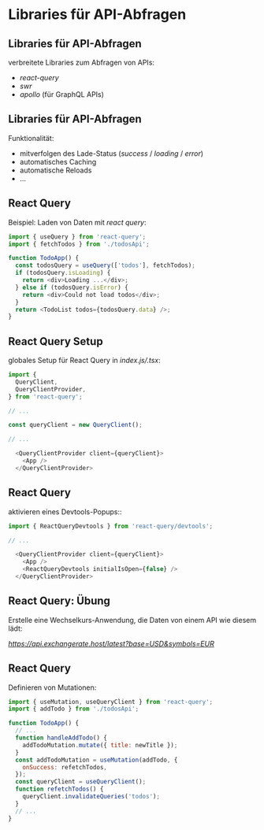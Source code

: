 # Libraries für API-Abfragen

## Libraries für API-Abfragen

verbreitete Libraries zum Abfragen von APIs:

- _react-query_
- _swr_
- _apollo_ (für GraphQL APIs)

## Libraries für API-Abfragen

Funktionalität:

- mitverfolgen des Lade-Status (_success_ / _loading_ / _error_)
- automatisches Caching
- automatische Reloads
- ...

## React Query

Beispiel: Laden von Daten mit _react query_:

```js
import { useQuery } from 'react-query';
import { fetchTodos } from './todosApi';

function TodoApp() {
  const todosQuery = useQuery(['todos'], fetchTodos);
  if (todosQuery.isLoading) {
    return <div>Loading ...</div>;
  } else if (todosQuery.isError) {
    return <div>Could not load todos</div>;
  }
  return <TodoList todos={todosQuery.data} />;
}
```

## React Query Setup

globales Setup für React Query in _index.js/.tsx_:

<!-- prettier-ignore -->
```js
import {
  QueryClient,
  QueryClientProvider,
} from 'react-query';

// ...

const queryClient = new QueryClient();

// ...

  <QueryClientProvider client={queryClient}>
    <App />
  </QueryClientProvider>
```

## React Query

aktivieren eines Devtools-Popups::

<!-- prettier-ignore -->
```js
import { ReactQueryDevtools } from 'react-query/devtools';

// ...

  <QueryClientProvider client={queryClient}>
    <App />
    <ReactQueryDevtools initialIsOpen={false} />
  </QueryClientProvider>
```

## React Query: Übung

Erstelle eine Wechselkurs-Anwendung, die Daten von einem API wie diesem lädt:

_https://api.exchangerate.host/latest?base=USD&symbols=EUR_

## React Query

Definieren von Mutationen:

```js
import { useMutation, useQueryClient } from 'react-query';
import { addTodo } from './todosApi';

function TodoApp() {
  // ...
  function handleAddTodo() {
    addTodoMutation.mutate({ title: newTitle });
  }
  const addTodoMutation = useMutation(addTodo, {
    onSuccess: refetchTodos,
  });
  const queryClient = useQueryClient();
  function refetchTodos() {
    queryClient.invalidateQueries('todos');
  }
  // ...
}
```
